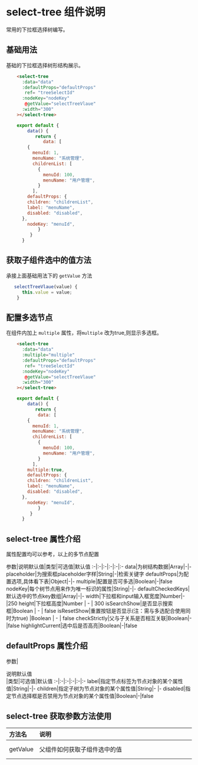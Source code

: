 # select-tree 组件说明 

常用的下拉框选择树编写。

## 基础用法

基础的下拉框选择树形结构展示。

```html
    <select-tree
      :data="data"
      :defaultProps="defaultProps"
       ref= "treeSelectId"
      :nodeKey="nodeKey"
       @getValue="selectTreeVlaue"
      :width="300"
    ></select-tree>
```
```js
    export default {
        data() {
           return {
              data: [
        {
          menuId: 1,
          menuName: "系统管理",
          childrenList: [
            {
              menuId: 100,
              menuName: "用户管理",
            }
          ],    
        defaultProps: {
        children: "childrenList",
        label: "menuName",
        disabled: "disabled",
      },
        nodeKey: "menuId",
            }
         }
      }  
```


## 获取子组件选中的值方法

承接上面基础用法下的 `getValue` 方法

```js
   selectTreeVlaue(value) {
      this.value = value;
    }
```
## 配置多选节点

在组件内加上 `multiple` 属性，将`multiple` 改为true,则显示多选框。
```html
    <select-tree
      :data="data"
      :multiple="multiple"
      :defaultProps="defaultProps"
       ref= "treeSelectId"
      :nodeKey="nodeKey"
       @getValue="selectTreeVlaue"
      :width="300"
    ></select-tree>
```

```js
    export default {
        data() {
           return {
            data: [
        {
          menuId: 1,
          menuName: "系统管理",
          childrenList: [
            {
              menuId: 100,
              menuName: "用户管理",
            }
          ],       
        multiple:true,
        defaultProps: {
        children: "childrenList",
        label: "menuName",
        disabled: "disabled",
      },
        nodeKey: "menuId",
            }
         }
      }  
```



## select-tree 属性介绍
属性配置均可以参考，以上的多节点配置

参数|说明默认值|类型|可选值|默认值
:-|:-|:-|:-|:-|:-
data|为树结构数据|Array|-|-
placeholder|为搜索框placeholder字样|String|-|检索关键字
defaultProps|为配置选项,具体看下表|Object|-|-
multiple|配置是否可多选|Boolean|-|false
nodeKey|每个树节点用来作为唯一标识的属性|String|-|-
defaultCheckedKeys|默认选中的节点key数组|Array|-|-
width|下拉框和input输入框宽度|Number|-|250
height|下拉框高度|Number | - | 300
isSearchShow|是否显示搜索框|Boolean | - | false
isResetShow|重置按钮是否显示(注：需与多选配合使用同时为true)  |Boolean | - | false
checkStrictly|父与子关系是否相互关联|Boolean|-|false
highlightCurrent|选中后是否高亮|Boolean|-|false

## defaultProps 属性介绍

参数|<div style='width:320pt'>说明默认值</div>|类型|可选值|默认值
:-|:-|:-|:-|:-|:-
label|指定节点标签为节点对象的某个属性值|String|-|-
children|指定子树为节点对象的某个属性值|String|- |-
disabled|指定节点选择框是否禁用为节点对象的某个属性值|Boolean|-|false

## select-tree 获取参数方法使用

方法名|<div style='width:340pt'>说明</div>|<div style='width:110pt'>参数</div>
:-|:-|:-
getValue|父组件如何获取子组件选中的值|获取的参数为id与label


      